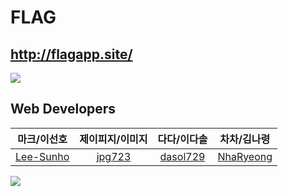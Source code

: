 # FLAG

## http://flagapp.site/

<img src=https://github.com/flag-app/flag-app-web/assets/69356432/46fdfa81-01db-47e2-a30e-9c1c7c73589a/>

## Web Developers

|                마크/이선호                |           제이피지/이미지           |               다다/이다솔               |                차차/김나령                |
| :---------------------------------------: | :---------------------------------: | :-------------------------------------: | :---------------------------------------: |
| [Lee-Sunho](https://github.com/Lee-Sunho) | [jpg723](https://github.com/jpg723) | [dasol729](https://github.com/dasol729) | [NhaRyeong](https://github.com/NhaRyeong) |

<img src=https://prod-files-secure.s3.us-west-2.amazonaws.com/747504b7-082d-4093-8769-67d7c882f3c6/dfe39921-e53c-44ca-9020-6ddbbd28b5e3/Untitled.png/>
